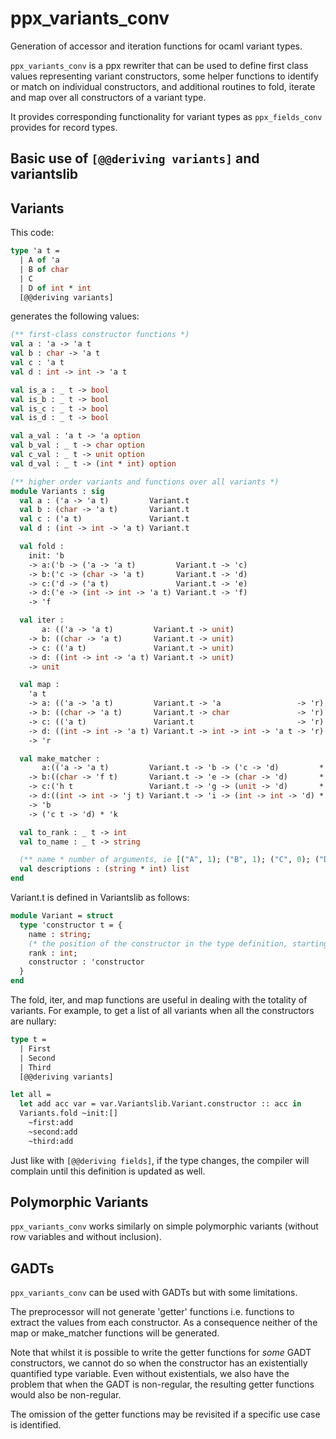 ppx_variants_conv
=================

Generation of accessor and iteration functions for ocaml variant types.

`ppx_variants_conv` is a ppx rewriter that can be used to define first
class values representing variant constructors, some helper functions
to identify or match on individual constructors, and additional
routines to fold, iterate and map over all constructors of a variant
type.

It provides corresponding functionality for variant types as
`ppx_fields_conv` provides for record types.

Basic use of `[@@deriving variants]` and variantslib
----------------------------------------------------

## Variants

This code:

```ocaml
type 'a t =
  | A of 'a
  | B of char
  | C
  | D of int * int
  [@@deriving variants]
```

generates the following values:

```ocaml
(** first-class constructor functions *)
val a : 'a -> 'a t
val b : char -> 'a t
val c : 'a t
val d : int -> int -> 'a t

val is_a : _ t -> bool
val is_b : _ t -> bool
val is_c : _ t -> bool
val is_d : _ t -> bool

val a_val : 'a t -> 'a option
val b_val : _ t -> char option
val c_val : _ t -> unit option
val d_val : _ t -> (int * int) option

(** higher order variants and functions over all variants *)
module Variants : sig
  val a : ('a -> 'a t)         Variant.t
  val b : (char -> 'a t)       Variant.t
  val c : ('a t)               Variant.t
  val d : (int -> int -> 'a t) Variant.t

  val fold :
    init: 'b
    -> a:('b -> ('a -> 'a t)         Variant.t -> 'c)
    -> b:('c -> (char -> 'a t)       Variant.t -> 'd)
    -> c:('d -> ('a t)               Variant.t -> 'e)
    -> d:('e -> (int -> int -> 'a t) Variant.t -> 'f)
    -> 'f

  val iter :
       a: (('a -> 'a t)         Variant.t -> unit)
    -> b: ((char -> 'a t)       Variant.t -> unit)
    -> c: (('a t)               Variant.t -> unit)
    -> d: ((int -> int -> 'a t) Variant.t -> unit)
    -> unit

  val map :
    'a t
    -> a: (('a -> 'a t)         Variant.t -> 'a                 -> 'r)
    -> b: ((char -> 'a t)       Variant.t -> char               -> 'r)
    -> c: (('a t)               Variant.t                       -> 'r)
    -> d: ((int -> int -> 'a t) Variant.t -> int -> int -> 'a t -> 'r)
    -> 'r

  val make_matcher :
       a:(('a -> 'a t)         Variant.t -> 'b -> ('c -> 'd)         * 'e)
    -> b:((char -> 'f t)       Variant.t -> 'e -> (char -> 'd)       * 'g)
    -> c:('h t                 Variant.t -> 'g -> (unit -> 'd)       * 'i)
    -> d:((int -> int -> 'j t) Variant.t -> 'i -> (int -> int -> 'd) * 'k)
    -> 'b
    -> ('c t -> 'd) * 'k

  val to_rank : _ t -> int
  val to_name : _ t -> string

  (** name * number of arguments, ie [("A", 1); ("B", 1); ("C", 0); ("D", 2)]. *)
  val descriptions : (string * int) list
end
```

Variant.t is defined in Variantslib as follows:

```ocaml
module Variant = struct
  type 'constructor t = {
    name : string;
    (* the position of the constructor in the type definition, starting from 0 *)
    rank : int;
    constructor : 'constructor
  }
end
```

The fold, iter, and map functions are useful in dealing with the totality of variants.
For example, to get a list of all variants when all the constructors are nullary:

```ocaml
type t =
  | First
  | Second
  | Third
  [@@deriving variants]
```

```ocaml
let all =
  let add acc var = var.Variantslib.Variant.constructor :: acc in
  Variants.fold ~init:[]
    ~first:add
    ~second:add
    ~third:add
```

Just like with `[@@deriving fields]`, if the type changes, the
compiler will complain until this definition is updated as well.

## Polymorphic Variants

`ppx_variants_conv` works similarly on simple polymorphic variants
(without row variables and without inclusion).

## GADTs

`ppx_variants_conv` can be used with GADTs but with some limitations. 

The preprocessor will not generate 'getter' functions i.e. functions to extract 
the values from each constructor. As a consequence neither of the map or 
make_matcher functions will be generated.

Note that whilst it is possible to write the getter functions for _some_ GADT
constructors, we cannot do so when the constructor has an existentially
quantified type variable. Even without existentials, we also have the problem
that when the GADT is non-regular, the resulting getter functions would also be 
non-regular.

The omission of the getter functions may be revisited if a specific use case 
is identified.


